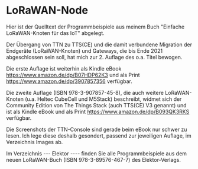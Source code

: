 # LoRaWAN-Node

Hier ist der Quelltext der Programmbeispiele aus meinem Buch "Einfache LoRaWAN-Knoten für das IoT" abgelegt.

Der Übergang von TTN zu TTS(CE) und die damit verbundene Migration der Endgeräte (LoRaWAN-Knoten) und Gateways, die bis Ende 2021 abgeschlossen sein soll, hat mich zur 2. Auflage des o.a. Titel bewogen.

Die erste Auflage ist weiterhin als Kindle eBook https://www.amazon.de/dp/B07HDP62K3 und als Print https://www.amazon.de/dp/3907857356 verfügbar.  

Die zweite Auflage (ISBN 978-3-907857-45-8), die auch weitere LoRaWAN-Knoten (u.a. Heltec CubeCell und M5Stack) beschreibt, widmet sich der Community Edition von The Things Stack (auch TTS(CE) V3 genannt) und ist als Kindle eBook und als Print https://www.amazon.de/dp/B093QK3RKS verfügbar.

Die Screenshots der TTN-Console sind gerade beim eBook nur schwer zu lesen. Ich lege diese deshalb gesondert, passend zur jeweiligen Auflage, im Verzeichnis Images ab.

Im Verzeichnis --- Elektor ---- finden Sie alle Programmbeispiele aus dem neuen LoRaWAN-Buch (ISBN 978-3-89576-467-7) des Elektor-Verlags.

